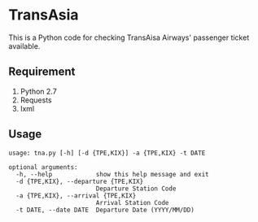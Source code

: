 # TransAsia

This is a Python code for checking TransAisa Airways' passenger ticket available.

## Requirement

1. Python 2.7
2. Requests
3. lxml

## Usage

```
usage: tna.py [-h] [-d {TPE,KIX}] -a {TPE,KIX} -t DATE

optional arguments:
  -h, --help            show this help message and exit
  -d {TPE,KIX}, --departure {TPE,KIX}
                        Departure Station Code
  -a {TPE,KIX}, --arrival {TPE,KIX}
                        Arrival Station Code
  -t DATE, --date DATE  Departure Date (YYYY/MM/DD)
```
